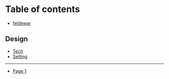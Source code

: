 # Table of contents

* [feldewar](README.md)

## Design

* [Tech](design/tech.md)
* [Setting](design/setting.md)

***

* [Page 1](page-1.md)
